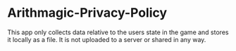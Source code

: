 # Arithmagic-Privacy-Policy

This app only collects data relative to the users state in the game and stores it locally as a file. It is not uploaded to a server or shared in any way.
